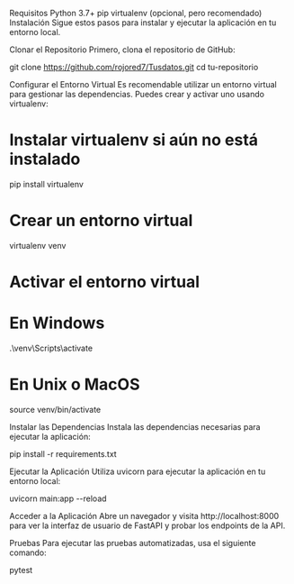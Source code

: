 Requisitos
Python 3.7+
pip
virtualenv (opcional, pero recomendado)
Instalación
Sigue estos pasos para instalar y ejecutar la aplicación en tu entorno local.

Clonar el Repositorio
Primero, clona el repositorio de GitHub:

git clone https://github.com/rojored7/Tusdatos.git
cd tu-repositorio

Configurar el Entorno Virtual
Es recomendable utilizar un entorno virtual para gestionar las dependencias. Puedes crear y activar uno usando virtualenv:

# Instalar virtualenv si aún no está instalado
pip install virtualenv

# Crear un entorno virtual
virtualenv venv

# Activar el entorno virtual
# En Windows
.\venv\Scripts\activate
# En Unix o MacOS
source venv/bin/activate


Instalar las Dependencias
Instala las dependencias necesarias para ejecutar la aplicación:

pip install -r requirements.txt


Ejecutar la Aplicación
Utiliza uvicorn para ejecutar la aplicación en tu entorno local:

uvicorn main:app --reload


Acceder a la Aplicación
Abre un navegador y visita http://localhost:8000 para ver la interfaz de usuario de FastAPI y probar los endpoints de la API.


Pruebas
Para ejecutar las pruebas automatizadas, usa el siguiente comando:

pytest
